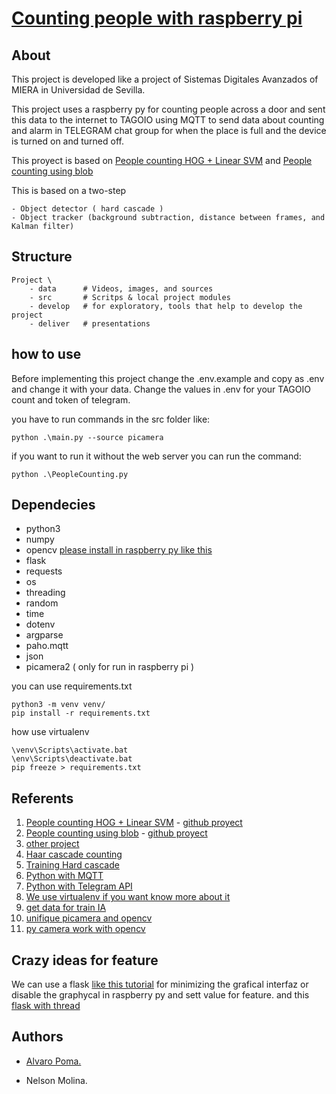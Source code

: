 # [Counting people with raspberry pi](https://github.com/arpoma16/People-counting-raspberry)

## About

This project is developed like a project of Sistemas Digitales Avanzados of MIERA in Universidad de Sevilla.

This project uses a raspberry py for counting people across a door and sent this data to the internet to TAGOIO using MQTT to send data about counting and alarm in TELEGRAM chat group for when the place is full and the device is turned on and turned off.

This proyect is based on  [People counting HOG + Linear SVM](https://pyimagesearch.com/2018/08/13/opencv-people-counter/) and  [People counting using blob](https://blogs.wcode.org/2015/04/footfall-a-camera-based-people-counting-system-for-under-60/)


This is based on a two-step

    - Object detector ( hard cascade )
    - Object tracker (background subtraction, distance between frames, and Kalman filter)

## Structure

    Project \
        - data      # Videos, images, and sources
        - src       # Scritps & local project modules
        - develop   # for exploratory, tools that help to develop the project
        - deliver   # presentations

## how to use 

Before implementing this project change the .env.example and copy as .env and change it with your data.
Change the values in .env  for your TAGOIO count and token of telegram.

you have to run commands in the src folder like:

    python .\main.py --source picamera

if you want to run it without the web server  you can run the command:

    python .\PeopleCounting.py 


## Dependecies

- python3
- numpy
- opencv [please install in raspberry py like this](https://qengineering.eu/install-opencv-4.5-on-raspberry-pi-4.html)
- flask
- requests
- os
- threading
- random
- time
- dotenv
- argparse
- paho.mqtt
- json
- picamera2 ( only for run in raspberry pi )

you can use requirements.txt

    python3 -m venv venv/
    pip install -r requirements.txt

how use virtualenv

    \venv\Scripts\activate.bat
    \env\Scripts\deactivate.bat
    pip freeze > requirements.txt




## Referents

1. [People counting HOG + Linear SVM](https://pyimagesearch.com/2018/08/13/opencv-people-counter/) - [github proyect](https://github.com/saimj7/People-Counting-in-Real-Time)
1. [People counting using blob](https://blogs.wcode.org/2015/04/footfall-a-camera-based-people-counting-system-for-under-60/) -  [github proyect](https://github.com/WatershedArts/Footfall)
1. [other project](https://github.com/jeffskinnerbox/people-counter)
1. [Haar cascade counting](http://funvision.blogspot.com/2017/01/lbp-cascade-for-head-and-people.html)
1. [Training Hard cascade](https://pythonprogramming.net/haar-cascade-object-detection-python-opencv-tutorial/)
1. [Python with MQTT ]( https://www.emqx.com/en/blog/how-to-use-mqtt-in-python )
1. [Python with Telegram API]( https://www.geeksforgeeks.org/send-message-to-telegram-user-using-python/ )
1. [We use virtualenv if you want know more about it](https://realpython.com/python-virtual-environments-a-primer/)
1. [get data for train IA](https://www.youtube.com/watch?v=z_6fPS5tDNU)
1. [unifique picamera and opencv](https://pyimagesearch.com/2016/01/04/unifying-picamera-and-cv2-videocapture-into-a-single-class-with-opencv/)
1. [py camera work with opencv](https://stackoverflow.com/questions/27950013/i-am-trying-make-the-raspberry-pi-camera-work-with-opencv)

## Crazy ideas for feature

We can use a flask [like this tutorial](https://omes-va.com/videostreaming-flask-opencv-python/) for minimizing the grafical interfaz or disable the graphycal in raspberry py and sett value for feature.
and this [flask with thread](https://pyimagesearch.com/2019/09/02/opencv-stream-video-to-web-browser-html-page/)
## Authors

- [Alvaro Poma.](https://github.com/arpoma16)

- Nelson Molina.